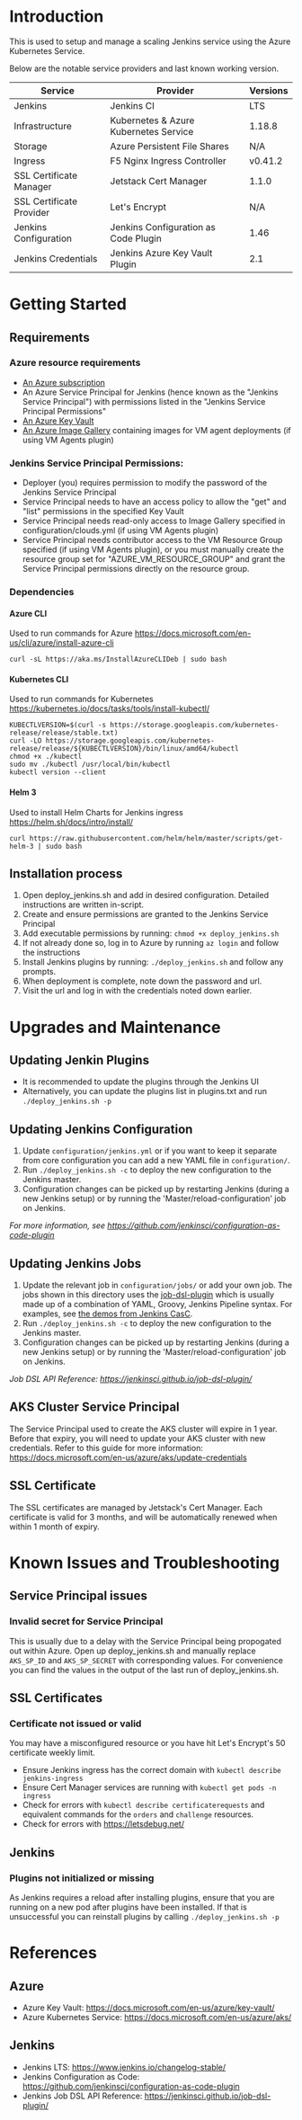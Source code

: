 # Introduction 
This is used to setup and manage a scaling Jenkins service using the Azure Kubernetes Service.

Below are the notable service providers and last known working version.

| Service                  | Provider                              | Versions       |
| ------------------------ | ------------------------------------- | -------------- |
| Jenkins                  | Jenkins CI                            | LTS            |
| Infrastructure           | Kubernetes & Azure Kubernetes Service | 1.18.8         |
| Storage                  | Azure Persistent File Shares          | N/A            |
| Ingress                  | F5 Nginx Ingress Controller           | v0.41.2        |
| SSL Certificate Manager  | Jetstack Cert Manager                 | 1.1.0          |
| SSL Certificate Provider | Let's Encrypt                         | N/A            |
| Jenkins Configuration    | Jenkins Configuration as Code Plugin  | 1.46           |
| Jenkins Credentials      | Jenkins Azure Key Vault Plugin        | 2.1            |

# Getting Started
## Requirements
### Azure resource requirements
* [An Azure subscription](https://docs.microsoft.com/en-us/azure/cost-management-billing/manage/create-subscription)
* An Azure Service Principal for Jenkins (hence known as the "Jenkins Service Principal") with permissions listed in the "Jenkins Service Principal Permissions"
* [An Azure Key Vault](https://azure.microsoft.com/en-ca/services/key-vault/)
* [An Azure Image Gallery](https://docs.microsoft.com/en-us/azure/virtual-machines/shared-image-galleries) containing images for VM agent deployments (if using VM Agents plugin)

### Jenkins Service Principal Permissions:
* Deployer (you) requires permission to modify the password of the Jenkins Service Principal
* Service Principal needs to have an access policy to allow the "get" and "list" permissions in the specified Key Vault
* Service Principal needs read-only access to Image Gallery specified in configuration/clouds.yml (if using VM Agents plugin)
* Service Principal needs contributor access to the VM Resource Group specified (if using VM Agents plugin), or you must manually create the resource group set for "AZURE_VM_RESOURCE_GROUP" and grant the Service Principal permissions directly on the resource group.

### Dependencies
#### Azure CLI
Used to run commands for Azure
https://docs.microsoft.com/en-us/cli/azure/install-azure-cli
```
curl -sL https://aka.ms/InstallAzureCLIDeb | sudo bash
```
#### Kubernetes CLI
Used to run commands for Kubernetes
https://kubernetes.io/docs/tasks/tools/install-kubectl/
```
KUBECTLVERSION=$(curl -s https://storage.googleapis.com/kubernetes-release/release/stable.txt)
curl -LO https://storage.googleapis.com/kubernetes-release/release/${KUBECTLVERSION}/bin/linux/amd64/kubectl
chmod +x ./kubectl
sudo mv ./kubectl /usr/local/bin/kubectl
kubectl version --client
```
#### Helm 3
Used to install Helm Charts for Jenkins ingress
https://helm.sh/docs/intro/install/
```
curl https://raw.githubusercontent.com/helm/helm/master/scripts/get-helm-3 | sudo bash
```

## Installation process
1. Open deploy_jenkins.sh and add in desired configuration. Detailed instructions are written in-script.
2. Create and ensure permissions are granted to the Jenkins Service Principal
3. Add executable permissions by running: `chmod +x deploy_jenkins.sh`
4. If not already done so, log in to Azure by running `az login` and follow the instructions
5. Install Jenkins plugins by running: `./deploy_jenkins.sh` and follow any prompts.
6. When deployment is complete, note down the password and url.
7. Visit the url and log in with the credentials noted down earlier.

# Upgrades and Maintenance

## Updating Jenkin Plugins
* It is recommended to update the plugins through the Jenkins UI
* Alternatively, you can update the plugins list in plugins.txt and run `./deploy_jenkins.sh -p`

## Updating Jenkins Configuration
1. Update `configuration/jenkins.yml` or if you want to keep it separate from core configuration you can add a new YAML file in `configuration/`.
2. Run `./deploy_jenkins.sh -c` to deploy the new configuration to the Jenkins master.
3. Configuration changes can be picked up by restarting Jenkins (during a new Jenkins setup) or by running the 'Master/reload-configuration' job on Jenkins.

_For more information, see https://github.com/jenkinsci/configuration-as-code-plugin_ 

## Updating Jenkins Jobs
1. Update the relevant job in `configuration/jobs/` or add your own job. The jobs shown in this directory uses the [job-dsl-plugin](https://plugins.jenkins.io/job-dsl/) which is usually made up of a combination of YAML, Groovy, Jenkins Pipeline syntax. For examples, see [the demos from Jenkins CasC](https://github.com/jenkinsci/configuration-as-code-plugin/tree/master/demos/jobs).
2. Run `./deploy_jenkins.sh -c` to deploy the new configuration to the Jenkins master.
3. Configuration changes can be picked up by restarting Jenkins (during a new Jenkins setup) or by running the 'Master/reload-configuration' job on Jenkins.

_Job DSL API Reference: https://jenkinsci.github.io/job-dsl-plugin/_

## AKS Cluster Service Principal
The Service Principal used to create the AKS cluster will expire in 1 year. Before that expiry, you will need to update your AKS cluster with new credentials. Refer to this guide for more information: https://docs.microsoft.com/en-us/azure/aks/update-credentials

## SSL Certificate
The SSL certificates are managed by Jetstack's Cert Manager. Each certificate is valid for 3 months, and will be automatically renewed when within 1 month of expiry.

# Known Issues and Troubleshooting
## Service Principal issues
### Invalid secret for Service Principal
This is usually due to a delay with the Service Principal being propogated out within Azure. Open up deploy_jenkins.sh and manually replace `AKS_SP_ID` and `AKS_SP_SECRET` with corresponding values. For convenience you can find the values in the output of the last run of deploy_jenkins.sh.

## SSL Certificates
### Certificate not issued or valid
You may have a misconfigured resource or you have hit Let's Encrypt's 50 certificate weekly limit.
* Ensure Jenkins ingress has the correct domain with `kubectl describe jenkins-ingress`
* Ensure Cert Manager services are running with `kubectl get pods -n ingress`
* Check for errors with `kubectl describe certificaterequests` and equivalent commands for the `orders` and `challenge` resources.
* Check for errors with https://letsdebug.net/

## Jenkins
### Plugins not initialized or missing
As Jenkins requires a reload after installing plugins, ensure that you are running on a new pod after plugins have been installed. If that is unsuccessful you can reinstall plugins by calling `./deploy_jenkins.sh -p`

# References
## Azure
* Azure Key Vault: https://docs.microsoft.com/en-us/azure/key-vault/
* Azure Kubernetes Service: https://docs.microsoft.com/en-us/azure/aks/

## Jenkins
* Jenkins LTS: https://www.jenkins.io/changelog-stable/
* Jenkins Configuration as Code: https://github.com/jenkinsci/configuration-as-code-plugin
* Jenkins Job DSL API Reference: https://jenkinsci.github.io/job-dsl-plugin/ 
